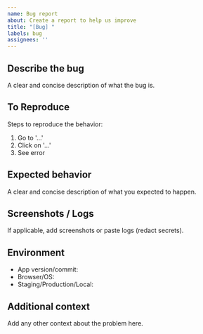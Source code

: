 ```yaml
---
name: Bug report
about: Create a report to help us improve
title: "[Bug] "
labels: bug
assignees: ''
---
```


## Describe the bug
A clear and concise description of what the bug is.

## To Reproduce
Steps to reproduce the behavior:
1. Go to '...'
2. Click on '...'
3. See error

## Expected behavior
A clear and concise description of what you expected to happen.

## Screenshots / Logs
If applicable, add screenshots or paste logs (redact secrets).

## Environment
- App version/commit:
- Browser/OS:
- Staging/Production/Local:

## Additional context
Add any other context about the problem here.


